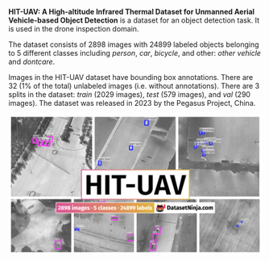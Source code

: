 **HIT-UAV: A High-altitude Infrared Thermal Dataset for Unmanned Aerial Vehicle-based Object Detection** is a dataset for an object detection task. It is used in the drone inspection domain. 

The dataset consists of 2898 images with 24899 labeled objects belonging to 5 different classes including *person*, *car*, *bicycle*, and other: *other vehicle* and *dontcare*.

Images in the HIT-UAV dataset have bounding box annotations. There are 32 (1% of the total) unlabeled images (i.e. without annotations). There are 3 splits in the dataset: *train* (2029 images), *test* (579 images), and *val* (290 images). The dataset was released in 2023 by the Pegasus Project, China.

<img src="https://github.com/dataset-ninja/hit-uav/raw/main/visualizations/poster.png">
